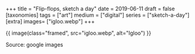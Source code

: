 +++
title = "Flip-flops, sketch a day"
date = 2019-06-11
draft =  false
[taxonomies]
tags = ["art"]
medium = ["digital"]
series = ["sketch-a-day"]
[extra]
images= ["igloo.webp"]
+++

{{ image(class="framed", src="igloo.webp", alt="Igloo") }}

Source: google images
